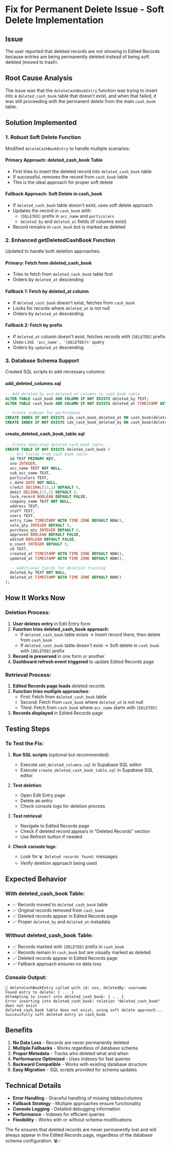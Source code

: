# Fix for Permanent Delete Issue - Soft Delete Implementation

## Issue
The user reported that deleted records are not showing in Edited Records because entries are being permanently deleted instead of being soft deleted (moved to trash).

## Root Cause Analysis
The issue was that the `deleteCashBookEntry` function was trying to insert into a `deleted_cash_book` table that doesn't exist, and when that failed, it was still proceeding with the permanent delete from the main `cash_book` table.

## Solution Implemented

### **1. Robust Soft Delete Function**
Modified `deleteCashBookEntry` to handle multiple scenarios:

#### **Primary Approach: deleted_cash_book Table**
- First tries to insert the deleted record into `deleted_cash_book` table
- If successful, removes the record from `cash_book` table
- This is the ideal approach for proper soft delete

#### **Fallback Approach: Soft Delete in cash_book**
- If `deleted_cash_book` table doesn't exist, uses soft delete approach
- Updates the record in `cash_book` with:
  - `[DELETED]` prefix in `acc_name` and `particulars`
  - `deleted_by` and `deleted_at` fields (if columns exist)
- Record remains in `cash_book` but is marked as deleted

### **2. Enhanced getDeletedCashBook Function**
Updated to handle both deletion approaches:

#### **Primary: Fetch from deleted_cash_book**
- Tries to fetch from `deleted_cash_book` table first
- Orders by `deleted_at` descending

#### **Fallback 1: Fetch by deleted_at column**
- If `deleted_cash_book` doesn't exist, fetches from `cash_book`
- Looks for records where `deleted_at` is not null
- Orders by `deleted_at` descending

#### **Fallback 2: Fetch by prefix**
- If `deleted_at` column doesn't exist, fetches records with `[DELETED]` prefix
- Uses `LIKE 'acc_name', '[DELETED]%'` query
- Orders by `updated_at` descending

### **3. Database Schema Support**
Created SQL scripts to add necessary columns:

#### **add_deleted_columns.sql**
```sql
-- Add deleted_by and deleted_at columns to cash_book table
ALTER TABLE cash_book ADD COLUMN IF NOT EXISTS deleted_by TEXT;
ALTER TABLE cash_book ADD COLUMN IF NOT EXISTS deleted_at TIMESTAMP WITH TIME ZONE;

-- Create indexes for performance
CREATE INDEX IF NOT EXISTS idx_cash_book_deleted_at ON cash_book(deleted_at DESC);
CREATE INDEX IF NOT EXISTS idx_cash_book_deleted_by ON cash_book(deleted_by);
```

#### **create_deleted_cash_book_table.sql**
```sql
-- Create dedicated deleted_cash_book table
CREATE TABLE IF NOT EXISTS deleted_cash_book (
  -- All fields from cash_book table
  id TEXT PRIMARY KEY,
  sno INTEGER,
  acc_name TEXT NOT NULL,
  sub_acc_name TEXT,
  particulars TEXT,
  c_date DATE NOT NULL,
  credit DECIMAL(15,2) DEFAULT 0,
  debit DECIMAL(15,2) DEFAULT 0,
  lock_record BOOLEAN DEFAULT FALSE,
  company_name TEXT NOT NULL,
  address TEXT,
  staff TEXT,
  users TEXT,
  entry_time TIMESTAMP WITH TIME ZONE DEFAULT NOW(),
  sale_qty INTEGER DEFAULT 0,
  purchase_qty INTEGER DEFAULT 0,
  approved BOOLEAN DEFAULT FALSE,
  edited BOOLEAN DEFAULT FALSE,
  e_count INTEGER DEFAULT 0,
  cb TEXT,
  created_at TIMESTAMP WITH TIME ZONE DEFAULT NOW(),
  updated_at TIMESTAMP WITH TIME ZONE DEFAULT NOW(),
  
  -- Additional fields for deletion tracking
  deleted_by TEXT NOT NULL,
  deleted_at TIMESTAMP WITH TIME ZONE DEFAULT NOW()
);
```

## How It Works Now

### **Deletion Process:**
1. **User deletes entry** in Edit Entry form
2. **Function tries deleted_cash_book approach**:
   - If `deleted_cash_book` table exists → Insert record there, then delete from `cash_book`
   - If `deleted_cash_book` table doesn't exist → Soft delete in `cash_book` with `[DELETED]` prefix
3. **Record is preserved** in one form or another
4. **Dashboard refresh event triggered** to update Edited Records page

### **Retrieval Process:**
1. **Edited Records page loads** deleted records
2. **Function tries multiple approaches**:
   - First: Fetch from `deleted_cash_book` table
   - Second: Fetch from `cash_book` where `deleted_at` is not null
   - Third: Fetch from `cash_book` where `acc_name` starts with `[DELETED]`
3. **Records displayed** in Edited Records page

## Testing Steps

### **To Test the Fix:**
1. **Run SQL scripts** (optional but recommended):
   - Execute `add_deleted_columns.sql` in Supabase SQL editor
   - Execute `create_deleted_cash_book_table.sql` in Supabase SQL editor

2. **Test deletion**:
   - Open Edit Entry page
   - Delete an entry
   - Check console logs for deletion process

3. **Test retrieval**:
   - Navigate to Edited Records page
   - Check if deleted record appears in "Deleted Records" section
   - Use Refresh button if needed

4. **Check console logs**:
   - Look for `🗑️ Deleted records found:` messages
   - Verify deletion approach being used

## Expected Behavior

### **With deleted_cash_book Table:**
- ✅ Records moved to `deleted_cash_book` table
- ✅ Original records removed from `cash_book`
- ✅ Deleted records appear in Edited Records page
- ✅ Proper `deleted_by` and `deleted_at` metadata

### **Without deleted_cash_book Table:**
- ✅ Records marked with `[DELETED]` prefix in `cash_book`
- ✅ Records remain in `cash_book` but are visually marked as deleted
- ✅ Deleted records appear in Edited Records page
- ✅ Fallback approach ensures no data loss

### **Console Output:**
```
🔄 deleteCashBookEntry called with id: xxx, deletedBy: username
Found entry to delete: { ... }
Attempting to insert into deleted_cash_book: { ... }
Error inserting into deleted_cash_book: relation "deleted_cash_book" does not exist
deleted_cash_book table does not exist, using soft delete approach...
Successfully soft deleted entry in cash_book
```

## Benefits

1. **No Data Loss** - Records are never permanently deleted
2. **Multiple Fallbacks** - Works regardless of database schema
3. **Proper Metadata** - Tracks who deleted what and when
4. **Performance Optimized** - Uses indexes for fast queries
5. **Backward Compatible** - Works with existing database structure
6. **Easy Migration** - SQL scripts provided for schema updates

## Technical Details

- **Error Handling** - Graceful handling of missing tables/columns
- **Fallback Strategy** - Multiple approaches ensure functionality
- **Console Logging** - Detailed debugging information
- **Performance** - Indexes for efficient queries
- **Flexibility** - Works with or without schema modifications

The fix ensures that deleted records are never permanently lost and will always appear in the Edited Records page, regardless of the database schema configuration. 🗑️✅













